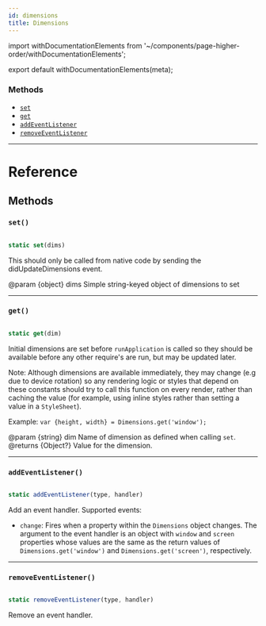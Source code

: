 ```yaml
---
id: dimensions
title: Dimensions
---
```


import withDocumentationElements from '~/components/page-higher-order/withDocumentationElements';

export default withDocumentationElements(meta);

### Methods

* [`set`](../dimensions/#set)
* [`get`](../dimensions/#get)
* [`addEventListener`](../dimensions/#addeventlistener)
* [`removeEventListener`](../dimensions/#removeeventlistener)

---

# Reference

## Methods

### `set()`


```javascript

static set(dims)

```


This should only be called from native code by sending the didUpdateDimensions event.

@param {object} dims Simple string-keyed object of dimensions to set

---

### `get()`


```javascript

static get(dim)

```


Initial dimensions are set before `runApplication` is called so they should be available before any other require's are run, but may be updated later.

Note: Although dimensions are available immediately, they may change (e.g due to device rotation) so any rendering logic or styles that depend on these constants should try to call this function on every render, rather than caching the value (for example, using inline styles rather than setting a value in a `StyleSheet`).

Example: `var {height, width} = Dimensions.get('window');`

@param {string} dim Name of dimension as defined when calling `set`. @returns {Object?} Value for the dimension.

---

### `addEventListener()`


```javascript

static addEventListener(type, handler)

```


Add an event handler. Supported events:

* `change`: Fires when a property within the `Dimensions` object changes. The argument to the event handler is an object with `window` and `screen` properties whose values are the same as the return values of `Dimensions.get('window')` and `Dimensions.get('screen')`, respectively.

---

### `removeEventListener()`


```javascript

static removeEventListener(type, handler)

```


Remove an event handler.

